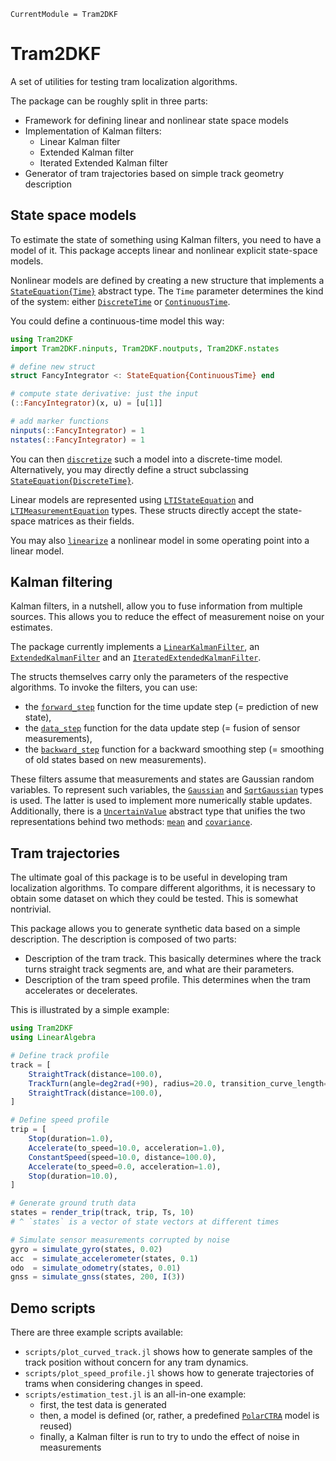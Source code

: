 ```@meta
CurrentModule = Tram2DKF
```

# Tram2DKF

A set of utilities for testing tram localization algorithms.

The package can be roughly split in three parts:

* Framework for defining linear and nonlinear state space models
* Implementation of Kalman filters:
  * Linear Kalman filter
  * Extended Kalman filter
  * Iterated Extended Kalman filter
* Generator of tram trajectories based on simple track geometry description

## State space models

To estimate the state of something using Kalman filters, you need to have
a model of it. This package accepts linear and nonlinear explicit state-space models.

Nonlinear models are defined by creating a new structure that implements a
[`StateEquation{Time}`](@ref) abstract type. The `Time` parameter determines
the kind of the system: either [`DiscreteTime`](@ref) or [`ContinuousTime`](@ref).

You could define a continuous-time model this way:

```julia
using Tram2DKF
import Tram2DKF.ninputs, Tram2DKF.noutputs, Tram2DKF.nstates

# define new struct
struct FancyIntegrator <: StateEquation{ContinuousTime} end

# compute state derivative: just the input
(::FancyIntegrator)(x, u) = [u[1]]

# add marker functions
ninputs(::FancyIntegrator) = 1
nstates(::FancyIntegrator) = 1
```

You can then [`discretize`](@ref) such a model into a discrete-time model.
Alternatively, you may directly define a struct subclassing [`StateEquation{DiscreteTime}`](@ref).

Linear models are represented using [`LTIStateEquation`](@ref) and [`LTIMeasurementEquation`](@ref)
types. These structs directly accept the state-space matrices as their fields.

You may also [`linearize`](@ref) a nonlinear model in some operating point
into a linear model.

## Kalman filtering

Kalman filters, in a nutshell, allow you to fuse information from multiple sources.
This allows you to reduce the effect of measurement noise on your estimates.

The package currently implements a [`LinearKalmanFilter`](@ref),
an [`ExtendedKalmanFilter`](@ref) and
an [`IteratedExtendedKalmanFilter`](@ref).

The structs themselves carry only the parameters of the respective algorithms.
To invoke the filters, you can use:
* the [`forward_step`](@ref) function for the time update step (= prediction of new state),
* the [`data_step`](@ref) function for the data update step (= fusion of sensor measurements),
* the [`backward_step`](@ref) function for a backward smoothing step (= smoothing of old states based on new measurements).

These filters assume that measurements and states are Gaussian random variables.
To represent such variables, the [`Gaussian`](@ref) and [`SqrtGaussian`](@ref)
types is used. The latter is used to implement more numerically stable updates.
Additionally, there is a [`UncertainValue`](@ref) abstract type that unifies the
two representations behind two methods: [`mean`](@ref) and [`covariance`](@ref).

## Tram trajectories

The ultimate goal of this package is to be useful in developing tram
localization algorithms. To compare different algorithms, it is necessary
to obtain some dataset on which they could be tested. This is somewhat
nontrivial.

This package allows you to generate synthetic data based on a simple description.
The description is composed of two parts:
* Description of the tram track. This basically determines where the track turns
  straight track segments are, and what are their parameters.
* Description of the tram speed profile. This determines when the tram accelerates
  or decelerates.

This is illustrated by a simple example:

```julia
using Tram2DKF
using LinearAlgebra

# Define track profile
track = [
    StraightTrack(distance=100.0),
    TrackTurn(angle=deg2rad(+90), radius=20.0, transition_curve_length=0.0),
    StraightTrack(distance=100.0),
]

# Define speed profile
trip = [
    Stop(duration=1.0),
    Accelerate(to_speed=10.0, acceleration=1.0),
    ConstantSpeed(speed=10.0, distance=100.0),
    Accelerate(to_speed=0.0, acceleration=1.0),
    Stop(duration=10.0),
]

# Generate ground truth data
states = render_trip(track, trip, Ts, 10)
# ^ `states` is a vector of state vectors at different times

# Simulate sensor measurements corrupted by noise
gyro = simulate_gyro(states, 0.02)
acc  = simulate_accelerometer(states, 0.1)
odo  = simulate_odometry(states, 0.01)
gnss = simulate_gnss(states, 200, I(3))
```

## Demo scripts

There are three example scripts available:
* `scripts/plot_curved_track.jl` shows how to generate samples of the track position without concern for any tram dynamics.
* `scripts/plot_speed_profile.jl` shows how to generate trajectories of trams when considering changes in speed.
* `scripts/estimation_test.jl` is an all-in-one example:
  * first, the test data is generated
  * then, a model is defined (or, rather, a predefined [`PolarCTRA`](@ref) model is reused)
  * finally, a Kalman filter is run to try to undo the effect of noise in measurements
